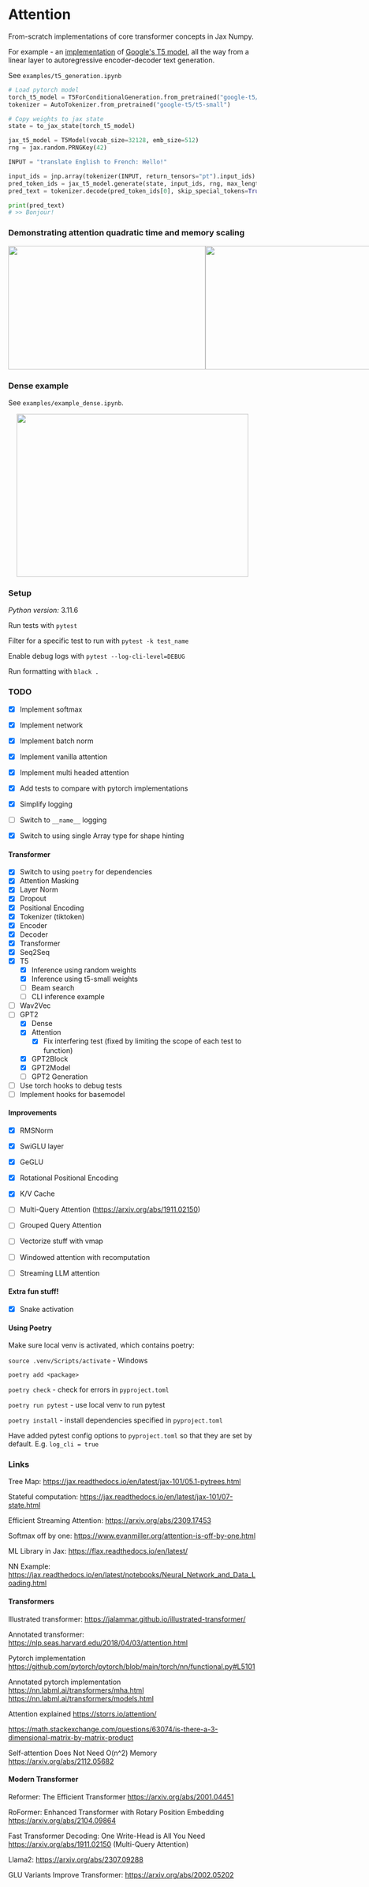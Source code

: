# Attention

From-scratch implementations of core transformer concepts in Jax Numpy.

For example - an [implementation](https://github.com/gardberg/attention/blob/main/src/t5.py#L19) of [Google's T5 model](https://arxiv.org/abs/1910.10683), all the way from a linear layer to autoregressive encoder-decoder text generation.

See `examples/t5_generation.ipynb`

```python
# Load pytorch model
torch_t5_model = T5ForConditionalGeneration.from_pretrained("google-t5/t5-small")
tokenizer = AutoTokenizer.from_pretrained("google-t5/t5-small")

# Copy weights to jax state
state = to_jax_state(torch_t5_model)

jax_t5_model = T5Model(vocab_size=32128, emb_size=512)
rng = jax.random.PRNGKey(42)

INPUT = "translate English to French: Hello!"

input_ids = jnp.array(tokenizer(INPUT, return_tensors="pt").input_ids)
pred_token_ids = jax_t5_model.generate(state, input_ids, rng, max_length=40)
pred_text = tokenizer.decode(pred_token_ids[0], skip_special_tokens=True)

print(pred_text)
# >> Bonjour!
```


### Demonstrating attention quadratic time and memory scaling

<div style="display: flex; justify-content: space-between;">
    <img src="images/attention_time_scaling.png" width="400" height="250" />
    <img src="images/attention_memory_scaling.png" width="400" height="250" />
</div>

### Dense example

See `examples/example_dense.ipynb`.

<div style="text-align:center;">
    <img src="images/decision_boundary.gif" width="470" height="330" />
</div>

### Setup

*Python version:* 3.11.6

Run tests with `pytest`

Filter for a specific test to run with `pytest -k test_name`

Enable debug logs with `pytest --log-cli-level=DEBUG`

Run formatting with `black .`

### TODO

- [x] Implement softmax
- [x] Implement network
- [x] Implement batch norm
- [x] Implement vanilla attention
- [x] Implement multi headed attention

- [x] Add tests to compare with pytorch implementations
- [x] Simplify logging
- [ ] Switch to `__name__` logging
- [x] Switch to using single Array type for shape hinting

#### Transformer

- [x] Switch to using `poetry` for dependencies
- [x] Attention Masking
- [x] Layer Norm
- [x] Dropout
- [x] Positional Encoding
- [x] Tokenizer (tiktoken)
- [x] Encoder
- [x] Decoder
- [x] Transformer
- [x] Seq2Seq
- [x] T5
  - [x] Inference using random weights
  - [x] Inference using t5-small weights
  - [ ] Beam search
  - [ ] CLI inference example
- [ ] Wav2Vec
- [ ] GPT2
  - [x] Dense
  - [x] Attention
    - [x] Fix interfering test (fixed by limiting the scope of each test to function)
  - [x] GPT2Block
  - [x] GPT2Model
  - [ ] GPT2 Generation

- [ ] Use torch hooks to debug tests
- [ ] Implement hooks for basemodel

#### Improvements

- [x] RMSNorm
- [x] SwiGLU layer
- [x] GeGLU
- [x] Rotational Positional Encoding
- [x] K/V Cache
- [ ] Multi-Query Attention (https://arxiv.org/abs/1911.02150)
- [ ] Grouped Query Attention

- [ ] Vectorize stuff with vmap
- [ ] Windowed attention with recomputation
- [ ] Streaming LLM attention

#### Extra fun stuff!

- [x] Snake activation

#### Using Poetry

Make sure local venv is activated, which contains poetry:

`source .venv/Scripts/activate` - Windows

`poetry add <package>`

`poetry check` - check for errors in `pyproject.toml`

`poetry run pytest` - use local venv to run pytest

`poetry install` - install dependencies specified in `pyproject.toml`

Have added pytest config options to `pyproject.toml` so that they are set by default. E.g. `log_cli = true` 

### Links

Tree Map: https://jax.readthedocs.io/en/latest/jax-101/05.1-pytrees.html

Stateful computation: https://jax.readthedocs.io/en/latest/jax-101/07-state.html

Efficient Streaming Attention: https://arxiv.org/abs/2309.17453

Softmax off by one: https://www.evanmiller.org/attention-is-off-by-one.html

ML Library in Jax: https://flax.readthedocs.io/en/latest/

NN Example: https://jax.readthedocs.io/en/latest/notebooks/Neural_Network_and_Data_Loading.html

#### Transformers

Illustrated transformer: https://jalammar.github.io/illustrated-transformer/

Annotated transformer: https://nlp.seas.harvard.edu/2018/04/03/attention.html

Pytorch implementation https://github.com/pytorch/pytorch/blob/main/torch/nn/functional.py#L5101

Annotated pytorch implementation https://nn.labml.ai/transformers/mha.html
https://nn.labml.ai/transformers/models.html

Attention explained https://storrs.io/attention/

https://math.stackexchange.com/questions/63074/is-there-a-3-dimensional-matrix-by-matrix-product

Self-attention Does Not Need O(n^2) Memory https://arxiv.org/abs/2112.05682

#### Modern Transformer

Reformer: The Efficient Transformer https://arxiv.org/abs/2001.04451

RoFormer: Enhanced Transformer with Rotary Position Embedding https://arxiv.org/abs/2104.09864

Fast Transformer Decoding: One Write-Head is All You Need https://arxiv.org/abs/1911.02150 (Multi-Query Attention)

Llama2: https://arxiv.org/abs/2307.09288

GLU Variants Improve Transformer: https://arxiv.org/abs/2002.05202
